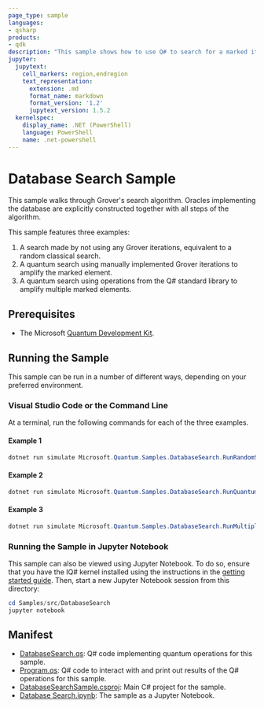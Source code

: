 ```yaml
---
page_type: sample
languages:
- qsharp
products:
- qdk
description: "This sample shows how to use Q# to search for a marked item with Grover's algorithm."
jupyter:
  jupytext:
    cell_markers: region,endregion
    text_representation:
      extension: .md
      format_name: markdown
      format_version: '1.2'
      jupytext_version: 1.5.2
  kernelspec:
    display_name: .NET (PowerShell)
    language: PowerShell
    name: .net-powershell
---
```


# Database Search Sample

This sample walks through Grover's search algorithm.
Oracles implementing the database are explicitly constructed together with all steps of the algorithm.

This sample features three examples:

1. A search made by not using any Grover iterations, equivalent to a random classical search.
2. A quantum search using manually implemented Grover iterations to amplify the marked element.
3. A quantum search using operations from the Q# standard library to amplify multiple marked elements.

## Prerequisites

- The Microsoft [Quantum Development Kit](https://docs.microsoft.com/azure/quantum/install-overview-qdk/).

## Running the Sample

This sample can be run in a number of different ways, depending on your preferred environment.

### Visual Studio Code or the Command Line

At a terminal, run the following commands for each of the three examples.

#### Example 1

```powershell
dotnet run simulate Microsoft.Quantum.Samples.DatabaseSearch.RunRandomSearch
```

#### Example 2

```powershell
dotnet run simulate Microsoft.Quantum.Samples.DatabaseSearch.RunQuantumSearch
```

#### Example 3

```powershell
dotnet run simulate Microsoft.Quantum.Samples.DatabaseSearch.RunMultipleQuantumSearch
```

### Running the Sample in Jupyter Notebook

This sample can also be viewed using Jupyter Notebook.
To do so, ensure that you have the IQ# kernel installed using the instructions in the [getting started guide](https://docs.microsoft.com/azure/quantum/install-jupyter-qdk).
Then, start a new Jupyter Notebook session from this directory:

```powershell
cd Samples/src/DatabaseSearch
jupyter notebook
```

## Manifest

- [DatabaseSearch.qs](./DatabaseSearch.qs): Q# code implementing quantum operations for this sample.
- [Program.qs](./Program.qs): Q# code to interact with and print out results of the Q# operations for this sample.
- [DatabaseSearchSample.csproj](./DatabaseSearchSample.csproj): Main C# project for the sample.
- [Database Search.ipynb](./Database%20Search.ipynb): The sample as a Jupyter Notebook.
